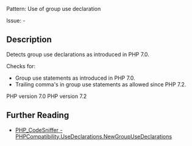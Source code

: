 Pattern: Use of group use declaration

Issue: -

## Description

Detects group use declarations as introduced in PHP 7.0.

Checks for:
- Group use statements as introduced in PHP 7.0.
- Trailing comma's in group use statements as allowed since PHP 7.2.

PHP version 7.0
PHP version 7.2

## Further Reading

* [PHP_CodeSniffer - PHPCompatibility.UseDeclarations.NewGroupUseDeclarations](https://github.com/PHPCompatibility/PHPCompatibility/tree/develop/PHPCompatibility/Sniffs/UseDeclarations/NewGroupUseDeclarationsSniff.php)